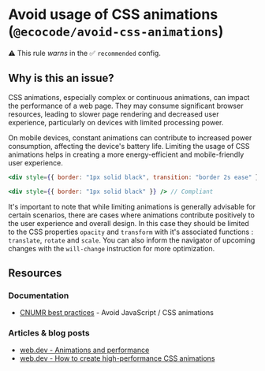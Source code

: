 # Avoid usage of CSS animations (`@ecocode/avoid-css-animations`)

⚠️ This rule _warns_ in the ✅ `recommended` config.

<!-- end auto-generated rule header -->

## Why is this an issue?

CSS animations, especially complex or continuous animations, can impact the performance of a web page.
They may consume significant browser resources, leading to slower page rendering and decreased user experience,
particularly on devices with limited processing power.

On mobile devices, constant animations can contribute to increased power consumption, affecting the device's battery
life.
Limiting the usage of CSS animations helps in creating a more energy-efficient and mobile-friendly user experience.

```jsx
<div style={{ border: "1px solid black", transition: "border 2s ease" }} /> // Non-compliant
```

```jsx
<div style={{ border: "1px solid black" }} /> // Compliant
```

It's important to note that while limiting animations is generally advisable for certain scenarios, there are cases
where animations contribute positively to the user experience and overall design.
In this case they should be limited to the CSS properties `opacity` and `transform` with it's associated
functions : `translate`, `rotate` and `scale`.
You can also inform the navigator of upcoming changes with the `will-change` instruction for more optimization.

## Resources

### Documentation

- [CNUMR best practices](https://github.com/cnumr/best-practices/blob/main/chapters/BP_039_en.md) - Avoid JavaScript /
  CSS animations

### Articles & blog posts

- [web.dev - Animations and performance](https://web.dev/articles/animations-and-performance)
- [web.dev - How to create high-performance CSS animations](https://web.dev/articles/animations-guide)
